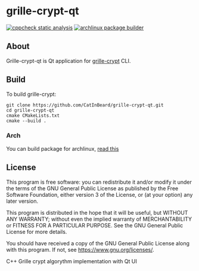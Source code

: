 # grille-crypt-qt

[![cppcheck static analysis](https://github.com/CatInBeard/grille-crypt-qt/actions/workflows/cppcheck.yaml/badge.svg)](https://github.com/CatInBeard/grille-crypt-qt/actions/workflows/cppcheck.yaml)
[![archlinux package builder](https://github.com/CatInBeard/grille-crypt-qt/actions/workflows/arch_build.yaml/badge.svg)](https://github.com/CatInBeard/grille-crypt-qt/actions/workflows/arch_build.yaml)

## About
Grille-crypt-qt is Qt application for [grille-crypt](https://github.com/CatInBeard/grille-crypt) CLI.

## Build
To build grille-crypt:  
```
git clone https://github.com/CatInBeard/grille-crypt-qt.git
cd grille-crypt-qt  
cmake CMakeLists.txt
cmake --build .
```

### Arch
You can build package for archlinux, [read this](build/archlinux/README.md)

## License
This program is free software: you can redistribute it and/or modify it under the terms of the GNU General Public License as published by the Free Software Foundation, either version 3 of the License, or (at your option) any later version.  

This program is distributed in the hope that it will be useful, but WITHOUT ANY WARRANTY; without even the implied warranty of MERCHANTABILITY or FITNESS FOR A PARTICULAR PURPOSE. See the GNU General Public License for more details.  

You should have received a copy of the GNU General Public License along with this program. If not, see <https://www.gnu.org/licenses/>.

C++ Grille crypt algorythm implementation with Qt UI
